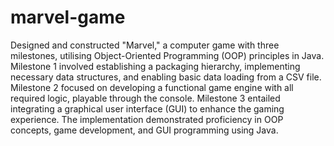 # marvel-game
Designed and constructed "Marvel," a computer game with three milestones, utilising Object-Oriented Programming (OOP) principles in Java. Milestone 1 involved establishing a packaging hierarchy, implementing necessary data structures, and enabling basic data loading from a CSV file. Milestone 2 focused on developing a functional game engine with all required logic, playable through the console. Milestone 3 entailed integrating a graphical user interface (GUI) to enhance the gaming experience. The implementation demonstrated proficiency in OOP concepts, game development, and GUI programming using Java.
